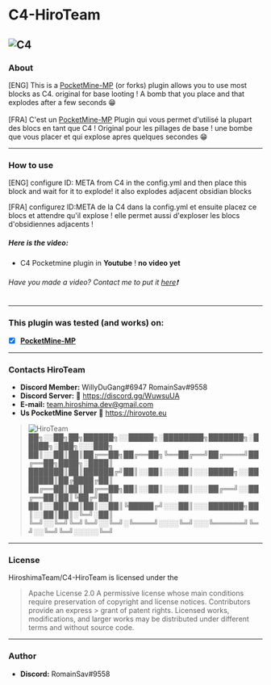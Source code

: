 # C4-HiroTeam
![C4](https://zupimages.net/up/20/24/4988.png)
---
### About
[ENG] This is a [PocketMine-MP](https://github.com/pmmp/PocketMine-MP) (or forks) plugin allows you to use most blocks as C4. original for base looting ! A bomb that you place and that explodes after a few seconds :grin:<br/><br/>
[FRA] C'est un [PocketMine-MP](https://github.com/pmmp/PocketMine-MP) Plugin qui vous permet d'utilisé la plupart des blocs en tant que C4 ! Original pour les pillages de base ! une bombe que vous placer et qui explose apres quelques secondes :grin:

---
### How to use
[ENG] configure ID: META from C4 in the config.yml and then place this block and wait for it to explode! it also explodes adjacent obsidian blocks

[FRA] configurez ID:META de la C4 dans la config.yml et ensuite placez ce blocs et attendre qu'il explose ! elle permet aussi d'exploser les blocs d'obsidiennes adjacents !

##### Here is the video:
- C4 Pocketmine plugin in __Youtube__ ! __no video yet__

###### Have you made a video? Contact me to put it [here](https://discord.gg/WuwsuUA):exclamation:

---
### **This plugin was tested (and works) on:**

- [x] **[PocketMine-MP](https://github.com/pmmp/PocketMine-MP)**
---
### Contacts HiroTeam

- **Discord Member:** WillyDuGang#6947 RomainSav#9558 
- **Discord Server:** :link:  https://discord.gg/WuwsuUA<br/>
- **E-mail:** team.hiroshima.dev@gmail.com<br/>
- **Us PocketMine Server** :link:  https://hirovote.eu<br/>
> ![HiroTeam](https://zupimages.net/up/20/24/m7ym.png) </br>
> ██╗░░██╗██╗██████╗░░█████╗░████████╗███████╗░█████╗░███╗░░░███╗</br>
> ██║░░██║██║██╔══██╗██╔══██╗╚══██╔══╝██╔════╝██╔══██╗████╗░████║</br>
> ███████║██║██████╔╝██║░░██║░░░██║░░░█████╗░░███████║██╔████╔██║</br>
> ██╔══██║██║██╔══██╗██║░░██║░░░██║░░░██╔══╝░░██╔══██║██║╚██╔╝██║</br>
> ██║░░██║██║██║░░██║╚█████╔╝░░░██║░░░███████╗██║░░██║██║░╚═╝░██║</br>
> ╚═╝░░╚═╝╚═╝╚═╝░░╚═╝░╚════╝░░░░╚═╝░░░╚══════╝╚═╝░░╚═╝╚═╝░░░░░╚═╝
---
### License
HiroshimaTeam/C4-HiroTeam is licensed under the

> Apache License 2.0
>A permissive license whose main conditions require preservation of copyright and license notices. Contributors provide an express > grant of patent rights. Licensed works, modifications, and larger works may be distributed under different terms and without source code.
---
### Author
- **Discord:** RomainSav#9558

